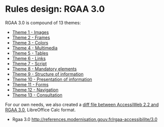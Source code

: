 # Rules design: RGAA 3.0

RGAA 3.0 is compound of 13 themes:

* [Theme 1 - Images](01.Images/README.md)
* [Theme 2 - Frames](02.Frames/README.md)
* [Theme 3 - Colors](03.Colours/README.md)
* [Theme 4 - Multimedia](04.Multimedia/README.md)
* [Theme 5 - Tables](05.Tables/README.md)
* [Theme 6 - Links](06.Links/README.md)
* [Theme 7 - Script](07.Scripts/README.md)
* [Theme 8 - Mandatory elements](08.Mandatory_elements/README.md)
* [Theme 9 - Structure of information](09.Structure_of_information/README.md)
* [Theme 10 - Presentation of information](10.Presentation_of_information/README.md)
* [Theme 11 - Forms](11.Forms/README.md)
* [Theme 12 - Navigation](12.Navigation/README.md)
* [Theme 13 - Consultation](13.Consultation/README.md)

For our own needs, we also created a [diff file between AccessiWeb 2.2 and RGAA 3.0](diff_RGAA-3_AccessiWeb-2.2_AccessiWeb-HTML5-ARIA.ods), LibreOffice Calc format.

* Rgaa 3.0  http://references.modernisation.gouv.fr/rgaa-accessibilite/3.0

